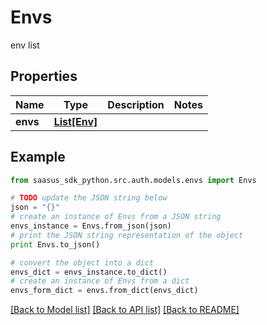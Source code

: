 # Envs

env list

## Properties
Name | Type | Description | Notes
------------ | ------------- | ------------- | -------------
**envs** | [**List[Env]**](Env.md) |  | 

## Example

```python
from saasus_sdk_python.src.auth.models.envs import Envs

# TODO update the JSON string below
json = "{}"
# create an instance of Envs from a JSON string
envs_instance = Envs.from_json(json)
# print the JSON string representation of the object
print Envs.to_json()

# convert the object into a dict
envs_dict = envs_instance.to_dict()
# create an instance of Envs from a dict
envs_form_dict = envs.from_dict(envs_dict)
```
[[Back to Model list]](../README.md#documentation-for-models) [[Back to API list]](../README.md#documentation-for-api-endpoints) [[Back to README]](../README.md)


